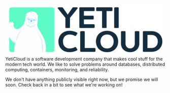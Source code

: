 ![logo-large.PNG](https://github.com/yeti-cloud/.github/blob/721b9ca63ffd2a1a76219670724ebeeefea83e96/profile/logo-large.PNG)
YetiCloud is a software development company that makes cool stuff for the modern tech world. We like to solve problems around databases, distributed computing, containers, monitoring, and reliability.

We don't have anything publicly visible right now, but we promise we will soon. Check back in a bit to see what we're working on!
